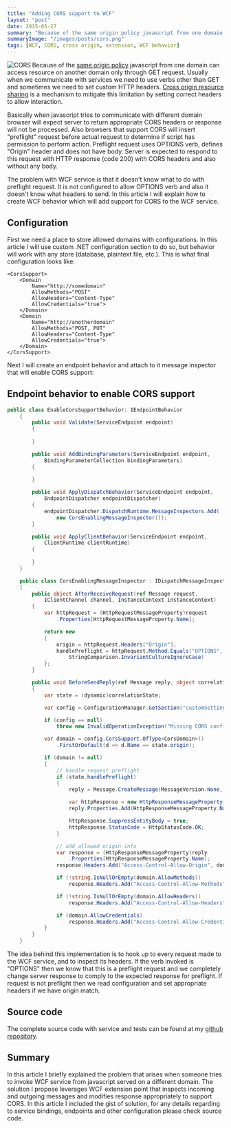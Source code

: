 ```yaml
---
title: "Adding CORS support to WCF"
layout: "post"
date: 2015-05-27
summary: "Because of the same origin policy javascript from one domain can't invoke service on another domain through AJAX call. Cross origin resource sharing is a mechanism to mitigate this limitation by setting correct headers to allow interaction."
summaryImage: "/images/posts/cors.png"
tags: [WCF, CORS, cross origin, extension, WCF behavior]
---
```


<img class="img-responsive" src="/images/posts/cors.png" title="CORS" align="left" />

Because of the [same origin policy](https://developer.mozilla.org/en-US/docs/Web/Security/Same-origin_policy) javascript from one domain can access resource on another domain only through GET request. Usually when we communicate with services we need to use verbs other than GET and sometimes we need to set custom HTTP headers. [Cross origin resource sharing](http://en.wikipedia.org/wiki/Cross-origin_resource_sharing) is a mechanism to mitigate this limitation by setting correct headers to allow interaction.

Basically when javascript tries to communicate with different domain browser will expect server to return appropriate CORS headers or response will not be processed. Also browsers that support CORS will insert "preflight" request before actual request to determine if script has permission to perform action. Preflight request uses OPTIONS verb, defines "Origin" header and does not have body. Server is expected to respond to this request with HTTP response (code 200) with CORS headers and also without any body.

The problem with WCF service is that it doesn't know what to do with preflight request. It is not configured to allow OPTIONS verb and also it doesn't know what headers to send. In this article I will explain how to create WCF behavior which will add support for CORS to the WCF service.

## Configuration ##

First we need a place to store allowed domains with configurations. In this article I will use custom .NET configuration section to do so, but behavior will work with any store (database, plaintext file, etc.). This is what final configuration looks like:

```markup
<CorsSupport>
	<Domain 
		Name="http://somedomain" 
		AllowMethods="POST" 
		AllowHeaders="Content-Type" 
		AllowCredentials="true">
	</Domain>
	<Domain 
		Name="http://anotherdomain" 
		AllowMethods="POST, PUT" 
		AllowHeaders="Content-Type" 
		AllowCredentials="true">
	</Domain>
</CorsSupport>
```

Next I will create an endpoint behavior and attach to it message inspector that will enable CORS support:

## Endpoint behavior to enable CORS support ##

```csharp
public class EnableCorsSupportBehavior: IEndpointBehavior
    {
        public void Validate(ServiceEndpoint endpoint)
        {
            
        }

        public void AddBindingParameters(ServiceEndpoint endpoint, 
			BindingParameterCollection bindingParameters)
        {
            
        }

        public void ApplyDispatchBehavior(ServiceEndpoint endpoint, 
			EndpointDispatcher endpointDispatcher)
        {
            endpointDispatcher.DispatchRuntime.MessageInspectors.Add(
				new CorsEnablingMessageInspector());
        }

        public void ApplyClientBehavior(ServiceEndpoint endpoint, 
			ClientRuntime clientRuntime)
        {
            
        }
    }

    public class CorsEnablingMessageInspector : IDispatchMessageInspector
    {
        public object AfterReceiveRequest(ref Message request, 
			IClientChannel channel, InstanceContext instanceContext)
        {
            var httpRequest = (HttpRequestMessageProperty)request
				.Properties[HttpRequestMessageProperty.Name];

            return new
            {
                origin = httpRequest.Headers["Origin"],
                handlePreflight = httpRequest.Method.Equals("OPTIONS", 
					StringComparison.InvariantCultureIgnoreCase)
            };
        }

        public void BeforeSendReply(ref Message reply, object correlationState)
        {
            var state = (dynamic)correlationState;

            var config = ConfigurationManager.GetSection("customSettings") as CustomSettings;

            if (config == null)
                throw new InvalidOperationException("Missing CORS configuration");

            var domain = config.CorsSupport.OfType<CorsDomain>()
				.FirstOrDefault(d => d.Name == state.origin);

            if (domain != null)
            {
                // handle request preflight
                if (state.handlePreflight)
                {
                    reply = Message.CreateMessage(MessageVersion.None, "PreflightReturn");

                    var httpResponse = new HttpResponseMessageProperty();
                    reply.Properties.Add(HttpResponseMessageProperty.Name, httpResponse);

                    httpResponse.SuppressEntityBody = true;
                    httpResponse.StatusCode = HttpStatusCode.OK;
                }

                // add allowed origin info
                var response = (HttpResponseMessageProperty)reply
					.Properties[HttpResponseMessageProperty.Name];
                response.Headers.Add("Access-Control-Allow-Origin", domain.Name);

                if (!string.IsNullOrEmpty(domain.AllowMethods))
                    response.Headers.Add("Access-Control-Allow-Methods", domain.AllowMethods);

                if (!string.IsNullOrEmpty(domain.AllowHeaders))
                    response.Headers.Add("Access-Control-Allow-Headers", domain.AllowHeaders);

                if (domain.AllowCredentials)
                    response.Headers.Add("Access-Control-Allow-Credentials", "true");
            }
        }
    }
```

The idea behind this implementation is to hook up to every request made to the WCF service, and to inspect its headers. If the verb invoked is "OPTIONS" then we know that this is a preflight request and we completely change server response to comply to the expected response for preflight. If request is not preflight then we read configuration and set appropriate headers if we have origin match.

## Source code ##

The complete source code with service and tests can be found at my [github repository](https://github.com/zminic/wcf-cors-support).

## Summary ##

In this article I briefly explained the problem that arises when someone tries to invoke WCF service from javascript served on a different domain. The solution I propose leverages WCF extension point that inspects incoming and outgoing messages and modifies response appropriately to support CORS. In this article I included the gist of solution, for any details regarding to service bindings, endpoints and other configuration please check source code.